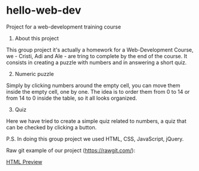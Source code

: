 # hello-web-dev
Project for a web-development training course

1. About this project

This group project it's actually a homework for a Web-Development Course, we - Cristi, Adi and Ale - are tring to complete by the end of the course. It consists in creating a puzzle with numbers and in answering a short quiz.

2. Numeric puzzle

Simply by clicking numbers around the empty cell, you can move them inside the empty cell, one by one. The idea is to order them from 0 to 14 or from 14 to 0 inside the table, so it all looks organized.

3. Quiz

Here we have tried to create a simple quiz related to numbers, a quiz that can be checked by clicking a button.

P.S. In doing this group project we used HTML, CSS, JavaScript, jQuery.

Raw git example of our project (https://rawgit.com/):

<a href="https://rawgit.com/alebichir/hello-web-dev/master/index.html">HTML Preview</a>
